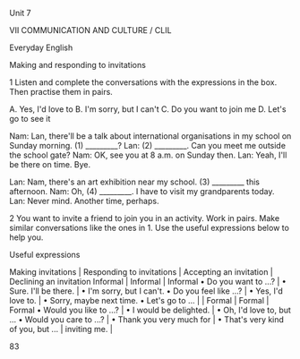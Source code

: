 Unit 7

VII COMMUNICATION AND CULTURE / CLIL

Everyday English

Making and responding to invitations

1 Listen and complete the conversations with the expressions in the box. Then practise them in pairs.

A. Yes, I'd love to
B. I'm sorry, but I can't
C. Do you want to join me
D. Let's go to see it

Nam: Lan, there'll be a talk about international organisations in my school on Sunday morning. (1) _________?
Lan: (2) _________. Can you meet me outside the school gate?
Nam: OK, see you at 8 a.m. on Sunday then.
Lan: Yeah, I'll be there on time. Bye.

Lan: Nam, there's an art exhibition near my school. (3) _________ this afternoon.
Nam: Oh, (4) _________. I have to visit my grandparents today.
Lan: Never mind. Another time, perhaps.

2 You want to invite a friend to join you in an activity. Work in pairs. Make similar conversations like the ones in 1. Use the useful expressions below to help you.

Useful expressions

Making invitations | Responding to invitations
                   | Accepting an invitation | Declining an invitation
Informal          | Informal                | Informal
• Do you want to ...? | • Sure. I'll be there.  | • I'm sorry, but I can't.
• Do you feel like ...? | • Yes, I'd love to.    | • Sorry, maybe next time.
• Let's go to ...    |                        |
Formal            | Formal                  | Formal
• Would you like to ...? | • I would be delighted. | • Oh, I'd love to, but ...
• Would you care to ...? | • Thank you very much for | • That's very kind of you, but ...
                   |   inviting me.          |

83
